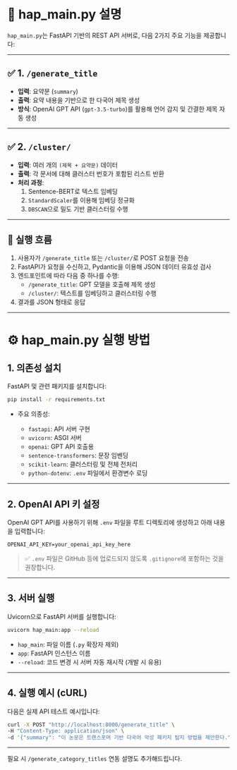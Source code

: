 # 📄 hap_main.py 설명

`hap_main.py`는 FastAPI 기반의 REST API 서버로, 다음 2가지 주요 기능을 제공합니다:

---

## ✅ 1. `/generate_title`

- **입력**: 요약문 (`summary`)  
- **출력**: 요약 내용을 기반으로 한 다국어 제목 생성  
- **방식**: OpenAI GPT API (`gpt-3.5-turbo`)를 활용해 언어 감지 및 간결한 제목 자동 생성

---

## ✅ 2. `/cluster/`

- **입력**: 여러 개의 `(제목 + 요약문)` 데이터  
- **출력**: 각 문서에 대해 클러스터 번호가 포함된 리스트 반환  
- **처리 과정**:
  1. Sentence-BERT로 텍스트 임베딩  
  2. `StandardScaler`를 이용해 임베딩 정규화  
  3. `DBSCAN`으로 밀도 기반 클러스터링 수행

---

## 🔁 실행 흐름

1. 사용자가 `/generate_title` 또는 `/cluster/`로 POST 요청을 전송  
2. FastAPI가 요청을 수신하고, Pydantic을 이용해 JSON 데이터 유효성 검사  
3. 엔드포인트에 따라 다음 중 하나를 수행:
   - `/generate_title`: GPT 모델을 호출해 제목 생성  
   - `/cluster/`: 텍스트를 임베딩하고 클러스터링 수행  
4. 결과를 JSON 형태로 응답

---

# ⚙️ hap\_main.py 실행 방법

## 1. 의존성 설치

FastAPI 및 관련 패키지를 설치합니다:

```bash
pip install -r requirements.txt
```

* 주요 의종성:

  * `fastapi`: API 서버 구현
  * `uvicorn`: ASGI 서버
  * `openai`: GPT API 호출용
  * `sentence-transformers`: 문장 임벤딩
  * `scikit-learn`: 클러스터링 및 전체 전처리
  * `python-dotenv`: `.env` 파일에서 환경변수 로딩

---

## 2. OpenAI API 키 설정

OpenAI GPT API를 사용하기 위해 `.env` 파일을 루트 디렉토리에 생성하고 아래 내용을 입력합니다:

```
OPENAI_API_KEY=your_openai_api_key_here
```

> ✅ `.env` 파일은 GitHub 등에 업로드되지 않도록 `.gitignore`에 포함하는 것을 권장합니다.

---

## 3. 서버 실행

Uvicorn으로 FastAPI 서버를 실행합니다:

```bash
uvicorn hap_main:app --reload
```

* `hap_main`: 파일 이름 (`.py` 확장자 제외)
* `app`: FastAPI 인스턴스 이름
* `--reload`: 코드 변경 시 서버 자동 재시작 (개발 시 유용)

---

## 4. 실행 예시 (cURL)

다음은 실제 API 테스트 예시입니다:

```bash
curl -X POST "http://localhost:8000/generate_title" \
-H "Content-Type: application/json" \
-d '{"summary": "이 논문은 트랜스포머 기반 다국어 악성 패키지 탑지 방법을 제안한다."}'
```

---

필요 시 `/generate_category_titles` 연동 설명도 추가해드립니다.






